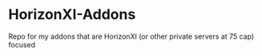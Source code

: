 # HorizonXI-Addons
Repo for my addons that are HorizonXI (or other private servers at 75 cap) focused
